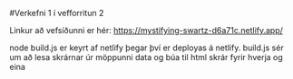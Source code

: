 #Verkefni 1 í vefforritun 2

Linkur að vefsíðunni er hér: https://mystifying-swartz-d6a71c.netlify.app/

node build.js er keyrt af netlify þegar því er deployas á netlify.
build.js sér um að lesa skrárnar úr möppunni data og búa til html skrár fyrir hverja og eina 
